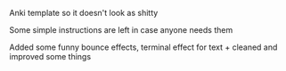 Anki template so it doesn't look as shitty

Some simple instructions are left in case anyone needs them

Added some funny bounce effects, terminal effect for text + cleaned and improved some things


